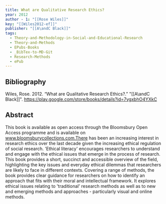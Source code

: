 ```yaml
---
title: What are Qualitative Research Ethics?
year: 2012
author - 1: "[[Rose Wiles]]"
key: "[[Wiles2012-ef]]"
publisher: "[[A\andC Black]]"
tags:
  - Theory-and-Methodology-in-Social-and-Educational-Research
  - Theory-and-Methods
  - EPubs-Books
  - _BibTex-to-MD-Git
  - Research-Methods
  - ePub
---
```


## Bibliography
Wiles, Rose. 2012. “What are Qualitative Research Ethics?.” "[[A\andC Black]]". https://play.google.com/store/books/details?id=7vgxbhO4YXkC

## Abstract
This book is available as open access through the Bloomsbury Open Access programme and is available on www.bloomsburycollections.com.There has been an increasing interest in research ethics over the last decade given the increasing ethical regulation of social research. 'Ethical literacy' encourages researchers to understand and engage with the ethical issues that emerge in the process of research. This book provides a short, succinct and accessible overview of the field, highlighting the key issues and everyday ethical dilemmas that researchers are likely to face in different contexts. Covering a range of methods, the book provides clear guidance for researchers on how to identify an approach that fits with their moral and intellectual framework. It explores ethical issues relating to 'traditional' research methods as well as to new and emerging methods and approaches - particularly visual and online methods.